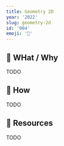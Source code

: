 ```yaml
---
title: Geometry 2D
year: '2022'
slug: geometry-2d
id: '004'
emoji: '📐'
---
```


## 🚧 WHat / Why

TODO

## 🚧 How

TODO

## 🚧 Resources

TODO
